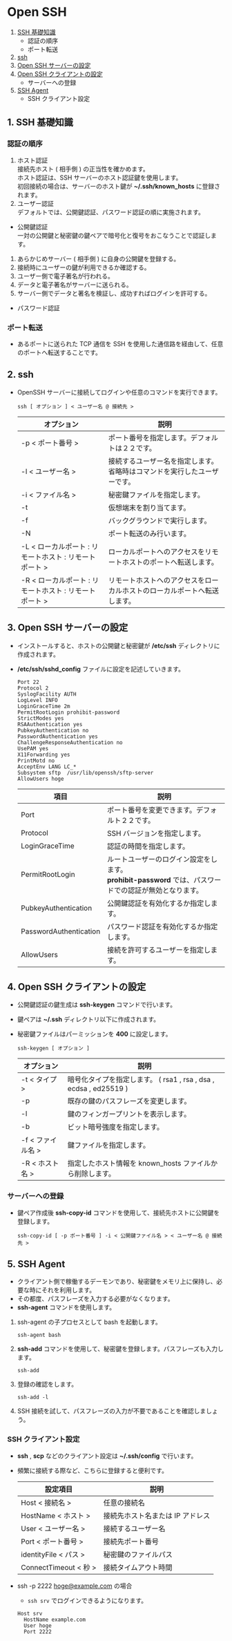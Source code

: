 # Open SSH
1. [SSH 基礎知識](#anchor1)
   - 認証の順序
   - ポート転送
2. [ssh](#anchor2)
3. [Open SSH サーバーの設定](#anchor3)
4. [Open SSH クライアントの設定](#anchor4)
   - サーバーへの登録
5. [SSH Agent](#anchor5)
   - SSH クライアント設定

<a id="anchor1"></a>

## 1. SSH 基礎知識

### 認証の順序
1. ホスト認証<br>接続先ホスト ( 相手側 ) の正当性を確かめます。<br>ホスト認証は、SSH サーバーのホスト認証鍵を使用します。<br>初回接続の場合は、サーバーのホスト鍵が **~/.ssh/known_hosts** に登録されます。
2. ユーザー認証<br>デフォルトでは、公開鍵認証、パスワード認証の順に実施されます。
 - 公開鍵認証<br>一対の公開鍵と秘密鍵の鍵ペアで暗号化と復号をおこなうことで認証します。
1. あらかじめサーバー ( 相手側 ) に自身の公開鍵を登録する。
2. 接続時にユーザーの鍵が利用できるか確認する。
3. ユーザー側で電子著名が行われる。
4. データと電子著名がサーバーに送られる。
5. サーバー側でデータと著名を検証し、成功すればログインを許可する。
 - パスワード認証

### ポート転送
 - あるポートに送られた TCP 通信を SSH を使用した通信路を経由して、任意のポートへ転送することです。

<a id="anchor2"></a>

## 2. ssh
 - OpenSSH サーバーに接続してログインや任意のコマンドを実行できます。

    ```:コマンド
    ssh [ オプション ] < ユーザー名 @ 接続先 >
    ```

    |オプション|説明|
    |---|---|
    |-p < ポート番号 >|ポート番号を指定します。デフォルトは２２です。|
    |-l < ユーザー名 >|接続するユーザー名を指定します。省略時はコマンドを実行したユーザーです。|
    |-i < ファイル名 >|秘密鍵ファイルを指定します。|
    |-t|仮想端末を割り当てます。|
    |-f|バックグラウンドで実行します。|
    |-N|ポート転送のみ行います。|
    |-L < ローカルポート : リモートホスト : リモートポート >|ローカルポートへのアクセスをリモートホストのポートへ転送します。|
    |-R < ローカルポート : リモートホスト : リモートポート >|リモートホストへのアクセスをローカルホストのローカルポートへ転送します。|

<a id="anchor3"></a>

## 3. Open SSH サーバーの設定
 - インストールすると、ホストの公開鍵と秘密鍵が **/etc/ssh** ディレクトリに作成されます。
 - **/etc/ssh/sshd_config** ファイルに設定を記述していきます。

    ```:設定例
    Port 22
    Protocol 2
    SyslogFacility AUTH
    LogLevel INFO
    LoginGraceTime 2m
    PermitRootLogin prohibit-password
    StrictModes yes
    RSAAuthentication yes
    PubkeyAuthentication no
    PasswordAuthentication yes
    ChallengeResponseAuthentication no
    UsePAM yes
    X11Forwarding yes
    PrintMotd no
    AcceptEnv LANG LC_*
    Subsystem sftp  /usr/lib/openssh/sftp-server
    AllowUsers hoge
    ```

    |項目|説明|
    |---|---|
    |Port|ポート番号を変更できます。デフォルト２２です。|
    |Protocol|SSH バージョンを指定します。|
    |LoginGraceTime|認証の時間を指定します。|
    |PermitRootLogin|ルートユーザーのログイン設定をします。<br>**prohibit-password** では、パスワードでの認証が無効となります。|
    |PubkeyAuthentication|公開鍵認証を有効化するか指定します。|
    |PasswordAuthentication|パスワード認証を有効化するか指定します。|
    |AllowUsers|接続を許可するユーザーを指定します。|

<a id="anchor4"></a>

## 4. Open SSH クライアントの設定
 - 公開鍵認証の鍵生成は **ssh-keygen** コマンドで行います。
 - 鍵ペアは **~/.ssh** ディレクトリ以下に作成されます。
 - 秘密鍵ファイルはパーミッションを **400** に設定します。

    ```:コマンド
    ssh-keygen [ オプション ]
    ```

    |オプション|説明|
    |---|---|
    |-t < タイプ >|暗号化タイプを指定します。 ( rsa1 , rsa , dsa , ecdsa , ed25519 )|
    |-p|既存の鍵のパスフレーズを変更します。|
    |-l|鍵のフィンガープリントを表示します。|
    |-b|ビット暗号強度を指定します。|
    |-f < ファイル名 >|鍵ファイルを指定します。|
    |-R < ホスト名 >|指定したホスト情報を known_hosts ファイルから削除します。|

### サーバーへの登録
 - 鍵ペア作成後 **ssh-copy-id** コマンドを使用して、接続先ホストに公開鍵を登録します。

    ```:コマンド
    ssh-copy-id [ -p ポート番号 ] -i < 公開鍵ファイル名 > < ユーザー名 @ 接続先 >
    ```

<a id="anchor5"></a>

## 5. SSH Agent
 - クライアント側で稼働するデーモンであり、秘密鍵をメモリ上に保持し、必要な時にそれを利用します。
 - その都度、パスフレーズを入力する必要がなくなります。
 - **ssh-agent** コマンドを使用します。
1. ssh-agent の子プロセスとして bash を起動します。

    ```:コマンド
    ssh-agent bash
    ```

2. **ssh-add** コマンドを使用して、秘密鍵を登録します。パスフレーズも入力します。

    ```:コマンド
    ssh-add
    ```

3. 登録の確認をします。

    ```:コマンド
    ssh-add -l
    ```

4. SSH 接続を試して、パスフレーズの入力が不要であることを確認しましょう。

### SSH クライアント設定
 - **ssh** , **scp** などのクライアント設定は **~/.ssh/config** で行います。
 - 頻繁に接続する際など、こちらに登録すると便利です。

   |設定項目|説明|
   |----|----|
   |Host < 接続名 >|任意の接続名|
   |HostName < ホスト >|接続先ホスト名または IP アドレス|
   |User < ユーザー名 >|接続するユーザー名|
   |Port < ポート番号 >|接続先ポート番号|
   |identityFile < パス >|秘密鍵のファイルパス|
   |ConnectTimeout < 秒 >|接続タイムアウト時間|

 - ssh -p 2222 hoge@example.com の場合
    - ` ssh srv ` でログインできるようになります。

    ```:設定例
    Host srv
      HostName example.com
      User hoge
      Port 2222
    ```
